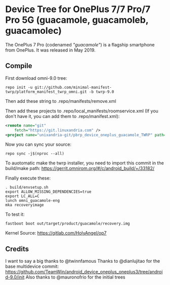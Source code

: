 # Device Tree for OnePlus 7/7 Pro/7 Pro 5G (guacamole, guacamoleb, guacamolec)

The OnePlus 7 Pro (codenamed _"guacamole"_) is a flagship smartphone from OnePlus.
It was released in May 2019.




## Compile

First download omni-9.0 tree:

```
repo init -u git://github.com/minimal-manifest-twrp/platform_manifest_twrp_omni.git -b twrp-9.0
```
Then add these string to .repo/manifests/remove.xml


Then add these projects to .repo/local_manifests/roomservice.xml (If you don't have it, you can add them to .repo/manifest.xml): 

```xml
<remote name="git"
	fetch="https://git.linuxandria.com" />
<project name="unixandria-git/pbrp_device_oneplus_guacamole_TWRP" path="device/oneplus/guacamole" remote="git" revision="android-9.0" />
```

Now you can sync your source:

```
repo sync -j$(nproc --all)
```

To auotomatic make the twrp installer, you need to import this commit in the build/make path: https://gerrit.omnirom.org/#/c/android_build/+/33182/

Finally execute these:

```
. build/envsetup.sh
export ALLOW_MISSING_DEPENDENCIES=true
export LC_ALL=C
lunch omni_guacamole-eng 
mka recoveryimage 
```

To test it:

```
fastboot boot out/target/product/guacamole/recovery.img
```

Kernel Source: https://gitlab.com/HolyAngel/op7
## Credits
I want to say a big thanks to @twinnfamous
Thanks to @dianlujitao for the base multidevice commit: https://github.com/TeamWin/android_device_oneplus_oneplus3/tree/android-9.0/init
Also thanks to @mauronofrio for the initial trees
